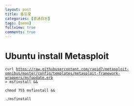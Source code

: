 ```yaml
---
layout: post
title: 备忘录
categories: [普通日志]
tags: [memo]
fullview: true
comments: true
---
```


# Ubuntu install Metasploit
<code>curl https://raw.githubusercontent.com/rapid7/metasploit-omnibus/master/config/templates/metasploit-framework-wrappers/msfupdate.erb > msfinstall && \
chmod 755 msfinstall && \
./msfinstall</code>